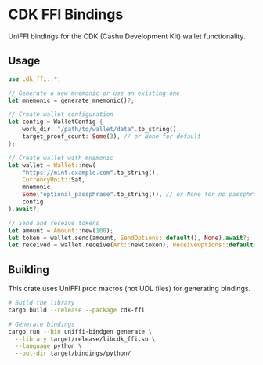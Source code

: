 # CDK FFI Bindings

UniFFI bindings for the CDK (Cashu Development Kit) wallet functionality.

## Usage

```rust
use cdk_ffi::*;

// Generate a new mnemonic or use an existing one
let mnemonic = generate_mnemonic()?;

// Create wallet configuration
let config = WalletConfig {
    work_dir: "/path/to/wallet/data".to_string(),
    target_proof_count: Some(3), // or None for default
};

// Create wallet with mnemonic
let wallet = Wallet::new(
    "https://mint.example.com".to_string(),
    CurrencyUnit::Sat,
    mnemonic,
    Some("optional_passphrase".to_string()), // or None for no passphrase
    config
).await?;

// Send and receive tokens
let amount = Amount::new(100);
let token = wallet.send(amount, SendOptions::default(), None).await?;
let received = wallet.receive(Arc::new(token), ReceiveOptions::default()).await?;
```

## Building

This crate uses UniFFI proc macros (not UDL files) for generating bindings.

```bash
# Build the library
cargo build --release --package cdk-ffi

# Generate bindings
cargo run --bin uniffi-bindgen generate \
  --library target/release/libcdk_ffi.so \
  --language python \
  --out-dir target/bindings/python/
```

